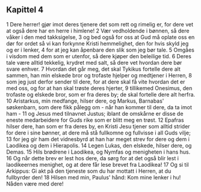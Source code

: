 ## Kapittel 4

1 Dere herrer! gjør imot deres tjenere det som rett og rimelig er, for dere vet at også dere har en herre i himlene!
2 Vær vedholdende i bønnen, så dere våker i den med takksigelse,
3 og bed også for oss at Gud må oplate oss en dør for ordet så vi kan forkynne Kristi hemmelighet, den for hvis skyld jeg og er i lenker,
4 for at jeg kan åpenbare den slik som jeg bør tale.
5 Omgåes i visdom med dem som er utenfor, så dere kjøper den beleilige tid.
6 Deres tale være alltid tekkelig, krydret med salt, så dere vet hvordan dere bør svare enhver.
7 Hvordan det går meg, det skal Tykikus fortelle dere alt sammen, han min elskede bror og trofaste hjelper og medtjener i Herren,
8 som jeg just derfor sender til dere, for at dere skal få vite hvordan det er med oss, og for at han skal trøste deres hjerter,
9 tillikemed Onesimus, den trofaste og elskede bror, som er fra deres by; de skal fortelle dere alt herfra.
10 Aristarkus, min medfange, hilser dere, og Markus, Barnabas' søskenbarn, som dere fikk pålegg om - når han kommer til dere, da ta imot ham -
11 og Jesus med tilnavnet Justus; iblant de omskårne er disse de eneste medarbeidere for Guds rike som er blitt meg en trøst.
12 Epafras hilser dere, han som er fra deres by, en Kristi Jesu tjener som alltid strider for dere i sine bønner, at dere må stå fullkomne og fullvisse i all Guds vilje;
13 for jeg gir ham det vidnesbyrd at han har meget strev for dere og dem i Laodikea og dem i Hierapolis.
14 Legen Lukas, den elskede, hilser dere, og Demas.
15 Hils brødrene i Laodikea, og Nymfas og menigheten i hans hus.
16 Og når dette brev er lest hos dere, da sørg for at det også blir lest i laodikeernes menighet, og at dere får lese brevet fra Laodikea!
17 Og si til Arkippus: Gi akt på den tjeneste som du har mottatt i Herren, at du fullbyrder den!
18 Hilsen med min, Paulus' hånd: Kom mine lenker i hu! Nåden være med dere!
